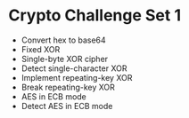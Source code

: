 # Crypto Challenge Set 1
-   Convert hex to base64
-   Fixed XOR
-   Single-byte XOR cipher
-   Detect single-character XOR
-   Implement repeating-key XOR
-   Break repeating-key XOR
-   AES in ECB mode
-   Detect AES in ECB mode

